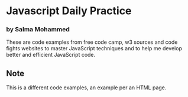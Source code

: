 # Javascript Daily Practice
### by Salma Mohammed
These are code examples from free code camp, w3 sources and code fights websites to master JavaScript techniques and to help me develop better and efficient JavaScript code.

## Note
This is a different code examples, an example per an HTML page.


